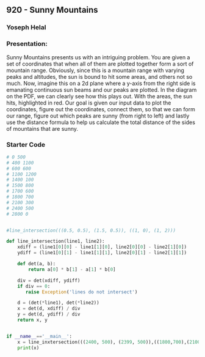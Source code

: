 ## 920 - Sunny Mountains
### Yoseph Helal
### Presentation:

Sunny Mountains presents us with an intriguing problem. You are given a set of coordinates that when all of them are plotted together form a sort of mountain range. Obviously, since this is a mountain range with varying peaks and altitudes, the sun is bound to hit some areas, and others not so much. Now, imagine this on a 2d plane where a y-axis from the right side is emanating continuous sun beams and our peaks are plotted. In the diagram on the PDF, we can clearly see how this plays out. With the areas, the sun hits, highlighted in red. Our goal is given our input data to plot the coordinates, figure out the coordinates, connect them, so that we can form our range, figure out which peaks are sunny (from right to left) and lastly use the distance formula to help us calculate the total distance of the sides of mountains that are sunny.

### Starter Code
```py
# 0 500
# 400 1100
# 600 600
# 1100 1200
# 1400 100
# 1500 800
# 1700 600
# 1800 700
# 2100 300
# 2400 500
# 2800 0


#line_intersection(((0.5, 0.5), (1.5, 0.5)), ((1, 0), (1, 2)))

def line_intersection(line1, line2):
    xdiff = (line1[0][0] - line1[1][0], line2[0][0] - line2[1][0])
    ydiff = (line1[0][1] - line1[1][1], line2[0][1] - line2[1][1])

    def det(a, b):
        return a[0] * b[1] - a[1] * b[0]

    div = det(xdiff, ydiff)
    if div == 0:
       raise Exception('lines do not intersect')

    d = (det(*line1), det(*line2))
    x = det(d, xdiff) / div
    y = det(d, ydiff) / div
    return x, y


if __name__=='__main__':
    x = line_inxtersection(((2400, 500), (2399, 500)),((1800,700),(2100,300)))
    print(x)
```